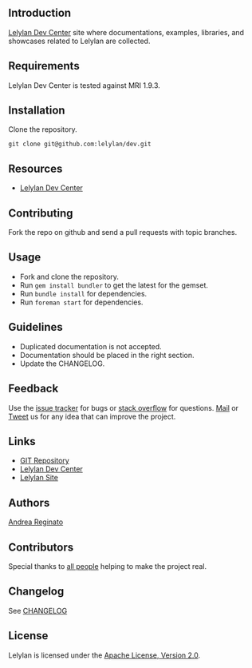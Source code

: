 ## Introduction

[Lelylan Dev Center](http://dev.lelylan.com/) site where documentations, examples, libraries, and
showcases related to Lelylan are collected.


## Requirements

Lelylan Dev Center is tested against MRI 1.9.3.


## Installation

Clone the repository.

    git clone git@github.com:lelylan/dev.git


## Resources

* [Lelylan Dev Center](http://dev.lelylan.com)


## Contributing

Fork the repo on github and send a pull requests with topic branches.


## Usage

* Fork and clone the repository.
* Run `gem install bundler` to get the latest for the gemset.
* Run `bundle install` for dependencies.
* Run `foreman start` for dependencies.


## Guidelines

* Duplicated documentation is not accepted.
* Documentation should be placed in the right section.
* Update the CHANGELOG.


## Feedback

Use the [issue tracker](http://github.com/lelylan/dev/issues) for bugs or [stack overflow](http://stackoverflow.com/questions/tagged/lelylan) for questions.
[Mail](mailto:dev@lelylan.com) or [Tweet](http://twitter.com/lelylan) us for any idea that can improve the project.


## Links

* [GIT Repository](http://github.com/lelylan/dev)
* [Lelylan Dev Center](http://dev.lelylan.com)
* [Lelylan Site](http://lelylan.com)


## Authors

[Andrea Reginato](https://www.linkedin.com/in/andreareginato)


## Contributors

Special thanks to [all people](https://github.com/lelylan/dev/graphs/contributors) helping to make the project real.


## Changelog

See [CHANGELOG](https://github.com/lelylan/dev/blob/master/CHANGELOG.md)


## License

Lelylan is licensed under the [Apache License, Version 2.0](http://www.apache.org/licenses/LICENSE-2.0).
